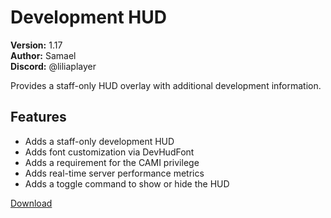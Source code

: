 # Development HUD

**Version:** 1.17  
**Author:** Samael  
**Discord:** @liliaplayer  

Provides a staff-only HUD overlay with additional development information.

## Features

- Adds a staff-only development HUD
- Adds font customization via DevHudFont
- Adds a requirement for the CAMI privilege
- Adds real-time server performance metrics
- Adds a toggle command to show or hide the HUD

[Download](https://github.com/LiliaFramework/Modules/raw/refs/heads/gh-pages/developmenthud.zip)
